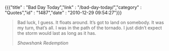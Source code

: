 {{{"title" : "Bad Day Today","link" : "/bad-day-today/","category" : "Quotes","id" : "1487","date" : "2010-12-29 09:54:27"}}}
> Bad luck, I guess. It floats around. It’s got to land on somebody. It was my turn, that’s all. I was in the path of the tornado. I just didn’t expect the storm would last as long as it has.> 
> <cite>Shawshank Redemption</cite>